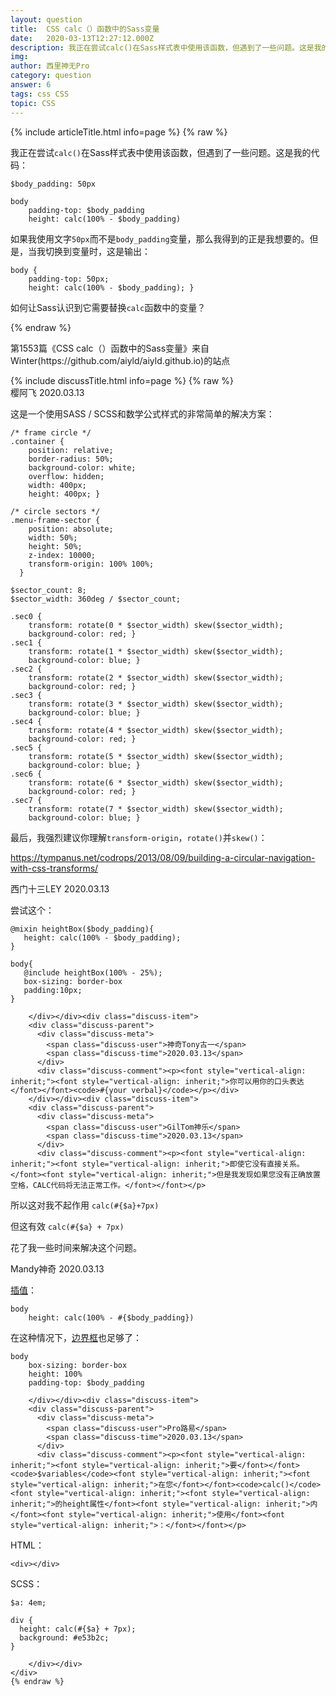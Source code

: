 ```yaml
---
layout: question
title:  CSS calc（）函数中的Sass变量
date:   2020-03-13T12:27:12.000Z
description: 我正在尝试calc()在Sass样式表中使用该函数，但遇到了一些问题。这是我的代码：$body_padding  50pxbody    pad...
img: 
author: 西里神无Pro
category: question
answer: 6
tags: css CSS
topic: CSS
---
```

<div class="article-root">
  <div class="article">
    {% include articleTitle.html info=page %}
    {% raw %}
    <div class="article-content"><p><font style="vertical-align: inherit;"><font style="vertical-align: inherit;">我正在尝试</font></font><code>calc()</code><font style="vertical-align: inherit;"><font style="vertical-align: inherit;">在Sass样式表中</font><font style="vertical-align: inherit;">使用该</font><font style="vertical-align: inherit;">函数，但遇到了一些问题。</font><font style="vertical-align: inherit;">这是我的代码：</font></font></p>

<pre><code>$body_padding: 50px<font></font>
<font></font>
body<font></font>
    padding-top: $body_padding<font></font>
    height: calc(100% - $body_padding)<font></font>
</code></pre>

<p><font style="vertical-align: inherit;"><font style="vertical-align: inherit;">如果我使用文字</font></font><code>50px</code><font style="vertical-align: inherit;"><font style="vertical-align: inherit;">而不是</font></font><code>body_padding</code><font style="vertical-align: inherit;"><font style="vertical-align: inherit;">变量，那么我得到的正是我想要的。</font><font style="vertical-align: inherit;">但是，当我切换到变量时，这是输出：</font></font></p>

<pre><code>body {<font></font>
    padding-top: 50px;<font></font>
    height: calc(100% - $body_padding); }<font></font>
</code></pre>

<p><font style="vertical-align: inherit;"><font style="vertical-align: inherit;">如何让Sass认识到它需要替换</font></font><code>calc</code><font style="vertical-align: inherit;"><font style="vertical-align: inherit;">函数中</font><font style="vertical-align: inherit;">的变量</font><font style="vertical-align: inherit;">？</font></font></p></div>
    {% endraw %}
  </div>
  <p class="winter_mark">第1553篇《CSS calc（）函数中的Sass变量》来自Winter(https://github.com/aiyld/aiyld.github.io)的站点</p>
  <div class="discuss-wrapper">
    {% include discussTitle.html info=page %}
    {% raw %}
    <div class="discuss-list">
    <div class="discuss-item">
        <div class="discuss-parent">
          <div class="discuss-meta">
            <span class="discuss-user">樱阿飞</span>
            <span class="discuss-time">2020.03.13</span>
          </div>
          <div class="discuss-comment"><p><font style="vertical-align: inherit;"><font style="vertical-align: inherit;">这是一个使用SASS / SCSS和数学公式样式的非常简单的解决方案：</font></font></p>

<pre><code>/* frame circle */<font></font>
.container {<font></font>
    position: relative;<font></font>
    border-radius: 50%;<font></font>
    background-color: white;<font></font>
    overflow: hidden;<font></font>
    width: 400px;<font></font>
    height: 400px; }<font></font>
<font></font>
/* circle sectors */<font></font>
.menu-frame-sector {<font></font>
    position: absolute;<font></font>
    width: 50%;<font></font>
    height: 50%;<font></font>
    z-index: 10000;<font></font>
    transform-origin: 100% 100%;<font></font>
  }<font></font>
<font></font>
$sector_count: 8;<font></font>
$sector_width: 360deg / $sector_count;<font></font>
<font></font>
.sec0 {<font></font>
    transform: rotate(0 * $sector_width) skew($sector_width);<font></font>
    background-color: red; }<font></font>
.sec1 {<font></font>
    transform: rotate(1 * $sector_width) skew($sector_width);<font></font>
    background-color: blue; }<font></font>
.sec2 {<font></font>
    transform: rotate(2 * $sector_width) skew($sector_width);<font></font>
    background-color: red; }<font></font>
.sec3 {<font></font>
    transform: rotate(3 * $sector_width) skew($sector_width);<font></font>
    background-color: blue; }<font></font>
.sec4 {<font></font>
    transform: rotate(4 * $sector_width) skew($sector_width);<font></font>
    background-color: red; }<font></font>
.sec5 {<font></font>
    transform: rotate(5 * $sector_width) skew($sector_width);<font></font>
    background-color: blue; }<font></font>
.sec6 {<font></font>
    transform: rotate(6 * $sector_width) skew($sector_width);<font></font>
    background-color: red; }<font></font>
.sec7 {<font></font>
    transform: rotate(7 * $sector_width) skew($sector_width);<font></font>
    background-color: blue; }<font></font>
</code></pre>

<p><font style="vertical-align: inherit;"><font style="vertical-align: inherit;">最后，我强烈建议你理解</font></font><code>transform-origin</code><font style="vertical-align: inherit;"><font style="vertical-align: inherit;">，</font></font><code>rotate()</code><font style="vertical-align: inherit;"><font style="vertical-align: inherit;">并</font></font><code>skew()</code><font style="vertical-align: inherit;"><font style="vertical-align: inherit;">：</font></font></p>

<p><a href="https://tympanus.net/codrops/2013/08/09/building-a-circular-navigation-with-css-transforms/" rel="nofollow noreferrer"><font style="vertical-align: inherit;"><font style="vertical-align: inherit;">https://tympanus.net/codrops/2013/08/09/building-a-circular-navigation-with-css-transforms/</font></font></a></p></div>
        </div></div><div class="discuss-item">
        <div class="discuss-parent">
          <div class="discuss-meta">
            <span class="discuss-user">西门十三LEY</span>
            <span class="discuss-time">2020.03.13</span>
          </div>
          <div class="discuss-comment"><p><font style="vertical-align: inherit;"><font style="vertical-align: inherit;">尝试这个：</font></font></p>

<pre><code>@mixin heightBox($body_padding){<font></font>
   height: calc(100% - $body_padding);<font></font>
}<font></font>
<font></font>
body{<font></font>
   @include heightBox(100% - 25%);<font></font>
   box-sizing: border-box<font></font>
   padding:10px;<font></font>
}<font></font>
</code></pre></div>
        </div></div><div class="discuss-item">
        <div class="discuss-parent">
          <div class="discuss-meta">
            <span class="discuss-user">神奇Tony古一</span>
            <span class="discuss-time">2020.03.13</span>
          </div>
          <div class="discuss-comment"><p><font style="vertical-align: inherit;"><font style="vertical-align: inherit;">你可以用你的口头表达 </font></font><code>#{your verbal}</code></p></div>
        </div></div><div class="discuss-item">
        <div class="discuss-parent">
          <div class="discuss-meta">
            <span class="discuss-user">GilTom神乐</span>
            <span class="discuss-time">2020.03.13</span>
          </div>
          <div class="discuss-comment"><p><font style="vertical-align: inherit;"><font style="vertical-align: inherit;">即使它没有直接关系。</font><font style="vertical-align: inherit;">但是我发现如果您没有正确放置空格，CALC代码将无法正常工作。</font></font></p>

<p><font style="vertical-align: inherit;"><font style="vertical-align: inherit;">所以这对我不起作用 </font></font><code>calc(#{$a}+7px)</code></p>

<p><font style="vertical-align: inherit;"><font style="vertical-align: inherit;">但这有效 </font></font><code>calc(#{$a} + 7px)</code></p>

<p><font style="vertical-align: inherit;"><font style="vertical-align: inherit;">花了我一些时间来解决这个问题。</font></font></p></div>
        </div></div><div class="discuss-item">
        <div class="discuss-parent">
          <div class="discuss-meta">
            <span class="discuss-user">Mandy神奇</span>
            <span class="discuss-time">2020.03.13</span>
          </div>
          <div class="discuss-comment"><p><a href="https://sass-lang.com/documentation/interpolation" rel="noreferrer"><font style="vertical-align: inherit;"><font style="vertical-align: inherit;">插值</font></font></a><font style="vertical-align: inherit;"><font style="vertical-align: inherit;">：</font></font></p>

<pre><code>body<font></font>
    height: calc(100% - #{$body_padding})<font></font>
</code></pre>

<p><font style="vertical-align: inherit;"><font style="vertical-align: inherit;">在这种情况下，</font></font><a href="https://developer.mozilla.org/en-US/docs/Web/CSS/box-sizing#Values" rel="noreferrer"><font style="vertical-align: inherit;"><font style="vertical-align: inherit;">边界框</font></font></a><font style="vertical-align: inherit;"><font style="vertical-align: inherit;">也足够了：</font></font></p>

<pre><code>body<font></font>
    box-sizing: border-box<font></font>
    height: 100%<font></font>
    padding-top: $body_padding<font></font>
</code></pre></div>
        </div></div><div class="discuss-item">
        <div class="discuss-parent">
          <div class="discuss-meta">
            <span class="discuss-user">Pro路易</span>
            <span class="discuss-time">2020.03.13</span>
          </div>
          <div class="discuss-comment"><p><font style="vertical-align: inherit;"><font style="vertical-align: inherit;">要</font></font><code>$variables</code><font style="vertical-align: inherit;"><font style="vertical-align: inherit;">在您</font></font><code>calc()</code><font style="vertical-align: inherit;"><font style="vertical-align: inherit;">的height属性</font><font style="vertical-align: inherit;">内</font><font style="vertical-align: inherit;">使用</font><font style="vertical-align: inherit;">：</font></font></p>

<p><font style="vertical-align: inherit;"><font style="vertical-align: inherit;">HTML：</font></font></p>

<pre><code>&lt;div&gt;&lt;/div&gt;
</code></pre>

<p><font style="vertical-align: inherit;"><font style="vertical-align: inherit;">SCSS：</font></font></p>

<pre><code>$a: 4em;<font></font>
<font></font>
div {<font></font>
  height: calc(#{$a} + 7px);<font></font>
  background: #e53b2c;<font></font>
}<font></font>
</code></pre></div>
        </div></div>
    </div>
    {% endraw %}
  </div>
<div>

